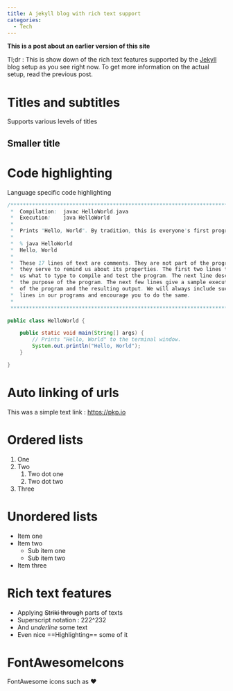 ```yaml
---
title: A jekyll blog with rich text support
categories: 
  - Tech
---
```

**This is a post about an earlier version of this site**

Tl;dr : This is show down of the rich text features supported by the [Jekyll][jekyll] blog setup as you see right now.
To get more information on the actual setup, read the previous post.

Titles and subtitles
==============
Supports various levels of titles

Smaller title
-------


Code highlighting
=====
Language specific code highlighting

```java
/******************************************************************************
 *  Compilation:  javac HelloWorld.java
 *  Execution:    java HelloWorld
 *
 *  Prints "Hello, World". By tradition, this is everyone's first program.
 *
 *  % java HelloWorld
 *  Hello, World
 *
 *  These 17 lines of text are comments. They are not part of the program;
 *  they serve to remind us about its properties. The first two lines tell
 *  us what to type to compile and test the program. The next line describes
 *  the purpose of the program. The next few lines give a sample execution
 *  of the program and the resulting output. We will always include such 
 *  lines in our programs and encourage you to do the same.
 *
 ******************************************************************************/

public class HelloWorld {

    public static void main(String[] args) {
        // Prints "Hello, World" to the terminal window.
        System.out.println("Hello, World");
    }

}
```

Auto linking of urls
========
This was a simple text link : https://pkp.io

Ordered lists
======
 1. One
 2. Two
    1. Two dot one
    2. Two dot two
 3. Three
 
Unordered lists
=======
 - Item one
 - Item two
    - Sub item one
    - Sub item two
 - Item three


Rich text features
=========

 - Applying ~~Striki through~~ parts of texts
 - Superscript notation : 222^232
 - And _underline_ some text
 - Even nice ==Highlighting== some of it
 

FontAwesomeIcons
=========
FontAwesome icons such as :heart:


[jekyll]: https://jekyllrb.com/
